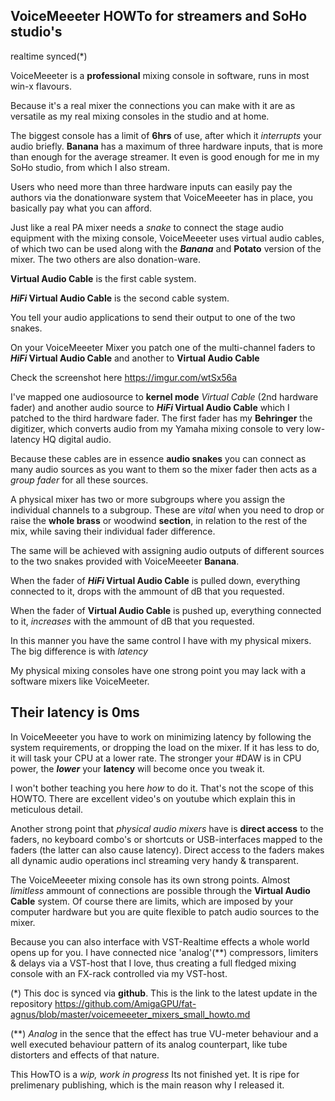 ## VoiceMeeeter HOWTo for streamers and SoHo studio's 
realtime synced(*)

VoiceMeeeter is a **professional** mixing console in software, runs in most win-x flavours.

Because it's a real mixer the connections you can make with it are as versatile as my real mixing consoles in the studio and at home.

The biggest console has a limit of **6hrs** of use, after which it _interrupts_ your audio briefly. **Banana** has a maximum of three hardware inputs, that is more than enough for the average streamer. It even is good enough for me in my SoHo studio, from which I also stream.

Users who need more than three hardware inputs can easily pay the authors via the donationware system that VoiceMeeeter has in place, you basically pay what you can afford.

Just like a real PA mixer needs a _snake_ to connect the stage audio equipment with the mixing console, VoiceMeeeter uses virtual audio cables, of which two can be used along with the **_Banana_** and **Potato** version of the mixer. The two others are also donation-ware.

**Virtual Audio Cable** is the first cable system.

**_HiFi_ Virtual Audio Cable** is the second cable system.

You tell your audio applications to send their output to one of the two snakes.

On your VoiceMeeeter Mixer you patch one of the multi-channel faders to **_HiFi_ Virtual Audio Cable** and another to **Virtual Audio Cable**

Check the screenshot here <https://imgur.com/wtSx56a>

I've mapped one audiosource to **kernel mode** _Virtual Cable_ (2nd hardware fader) and another audio source to **_HiFi_ Virtual Audio Cable** which I patched to the third hardware fader. The first fader has my **Behringer** the digitizer, which converts audio from my Yamaha mixing console to very low-latency HQ digital audio.  

Because these cables are in essence **audio snakes** you can connect as many audio sources as you want to them so the mixer fader then acts as a _group fader_ for all these sources.

A physical mixer has two or more subgroups where you assign the individual channels to a subgroup. These are _vital_ when you need to drop or raise the **whole brass** or woodwind  **section**, in relation to the rest of the mix, while saving their individual fader difference.

The same will be achieved with assigning audio outputs of different sources to the two snakes provided with VoiceMeeeter **Banana**. 

When the fader of **_HiFi_ Virtual Audio Cable** is pulled down, everything connected to it, drops with the ammount of dB that you requested. 

When the fader of **Virtual Audio Cable** is pushed up, everything connected to it, _increases_ with the ammount of dB that you requested.

In this manner you have the same control I have with my physical mixers. The big difference is with _latency_

My physical mixing consoles have one strong point you may lack with a software mixers like VoiceMeeter.

## Their latency is 0ms

In VoiceMeeeter you have to work on minimizing latency by following the system requirements, or dropping the load on the mixer. If it has less to do, it will task your CPU at a lower rate. The stronger your #DAW is in CPU power, the _**lower**_ your **latency** will become once you tweak it.

I won't bother teaching you here _how_ to do it. That's not the scope of this HOWTO. There are excellent video's on youtube which explain this in meticulous detail.

Another strong point that _physical audio mixers_ have is **direct access** to the faders, no keyboard combo's or shortcuts or USB-interfaces mapped to the faders (the latter can also cause latency). Direct access to the faders makes all dynamic audio operations incl streaming very handy & transparent.

The VoiceMeeeter mixing console has its own strong points. Almost _limitless_ ammount of connections are possible through the **Virtual Audio Cable** system. Of course there are limits, which are imposed by your computer hardware but you are quite flexible to patch audio sources to the mixer.

Because you can also interface with VST-Realtime effects a whole world opens up for you. I have connected nice 'analog'(**) compressors, limiters & delays via a VST-host that I love, thus creating a full fledged mixing console with an FX-rack controlled via my VST-host. 

(*)
This doc is synced via **github**. This is the link to the latest update in the repository
<https://github.com/AmigaGPU/fat-agnus/blob/master/voicemeeeter_mixers_small_howto.md>

(**)
_Analog_ in the sence that the effect has true VU-meter behaviour and a well executed behaviour pattern of its analog counterpart, like tube distorters and effects of that nature.

This HowTO is a *wip, work in progress* Its not finished yet. It is ripe for prelimenary publishing, which is the main reason why I released it.